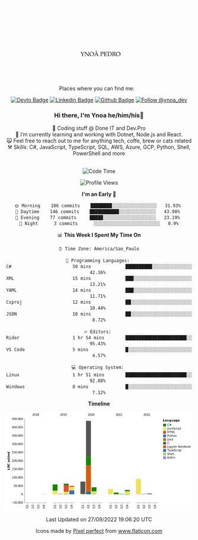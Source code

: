 </p>
<p align='center'>
   <img src="./logo/logo.gif" width="200" height="200">
</p>
<p align='center'>
<a align='center'>
<a> Places where you can find me: </a>&nbsp;&nbsp;
 <div align='center'>
    
[![Devto Badge](https://img.shields.io/badge/-ypedroo-black?style=flat-square&logo=Dev.to&logoColor=white&link=https://dev.to/ypedroo/)](https://dev.to/ypedroo/)
[![Linkedin Badge](https://img.shields.io/badge/-LinkedIn-blue?style=flat-square&logo=Linkedin&logoColor=white&link=https://www.linkedin.com/in/ynoapedro)](https://www.linkedin.com/in/ynoapedro)
[![Github Badge](https://img.shields.io/github/followers/ypedroo?style=social)](https://github.com/ypedroo/)
<a href="https://twitter.com/intent/follow?screen_name=ynoa_dev"><img src="https://img.shields.io/twitter/follow/ynoa_dev.svg?label=Follow%20@ynoa_dev" alt="Follow @ynoa_dev"></img> </a>

### Hi there, I'm Ynoa he/him/his:panda_face:

🔭 Coding stuff @ Done IT and Dev.Pro <br/>
🌱 I’m currently learning and working with Dotnet, Node.js and React.<br/>
:scream_cat: Feel free to reach out to me for anything tech, coffe, brew or cats related <br/>
⚒️ Skills: C#, JavaScript, TypeScript, SQL, AWS, Azure, GCP, Python, Shell, PowerShell and more<br/>
<br/>
<!--START_SECTION:waka-->
![Code Time](http://img.shields.io/badge/Code%20Time-2%2C065%20hrs%209%20mins-blue)

![Profile Views](http://img.shields.io/badge/Profile%20Views-0-blue)

**I'm an Early 🐤** 

```text
🌞 Morning    106 commits    ████████░░░░░░░░░░░░░░░░░   31.93% 
🌆 Daytime    146 commits    ███████████░░░░░░░░░░░░░░   43.98% 
🌃 Evening    77 commits     █████░░░░░░░░░░░░░░░░░░░░   23.19% 
🌙 Night      3 commits      ░░░░░░░░░░░░░░░░░░░░░░░░░   0.9%

```


📊 **This Week I Spent My Time On** 

```text
⌚︎ Time Zone: America/Sao_Paulo

💬 Programming Languages: 
C#                       50 mins             ██████████░░░░░░░░░░░░░░░   42.16% 
XML                      15 mins             ███░░░░░░░░░░░░░░░░░░░░░░   13.21% 
YAML                     14 mins             ███░░░░░░░░░░░░░░░░░░░░░░   11.71% 
Csproj                   12 mins             ██░░░░░░░░░░░░░░░░░░░░░░░   10.44% 
JSON                     10 mins             ██░░░░░░░░░░░░░░░░░░░░░░░   8.72%

🔥 Editors: 
Rider                    1 hr 54 mins        ███████████████████████░░   95.43% 
VS Code                  5 mins              █░░░░░░░░░░░░░░░░░░░░░░░░   4.57%

💻 Operating System: 
Linux                    1 hr 51 mins        ███████████████████████░░   92.88% 
Windows                  8 mins              █░░░░░░░░░░░░░░░░░░░░░░░░   7.12%

```

**Timeline**

![Chart not found](https://raw.githubusercontent.com/ypedroo/ypedroo/master/charts/bar_graph.png) 


 Last Updated on 27/09/2022 19:06:20 UTC
<!--END_SECTION:waka-->
Icons made by <a href="https://www.flaticon.com/authors/pixel-perfect" title="Pixel perfect">Pixel perfect</a> from <a href="https://www.flaticon.com/" title="Flaticon"> www.flaticon.com</a>
   </div>
